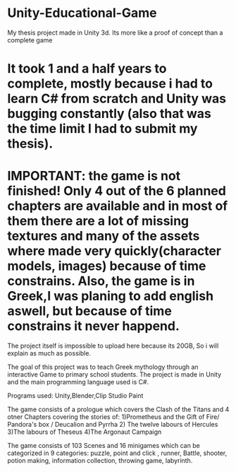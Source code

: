 # Unity-Educational-Game
My thesis project made in Unity 3d. Its more like a proof of concept than a complete game

It took 1 and a half years to complete, mostly because i had to learn C# from scratch and Unity was bugging constantly (also that was the time limit I had to submit my thesis).
================================================================================================================================================================================
IMPORTANT: the game is not finished! Only 4 out of the 6 planned chapters are available and in most of them there are a lot of missing textures and many of the assets where made very quickly(character models, images) because of time constrains.
Also, the game is in Greek,I was planing to add english aswell, but because of time constrains it never happend.
================================================================================================================================================================================

The project itself is impossible to upload here because its 20GB, So i will explain as much as possible.

The goal of this project was to teach Greek mythology through an interactive Game to primary school students. The project is made in Unity and the main programming language used is C#.

Programs used: Unity,Blender,Clip Studio Paint

The game consists of a prologue which covers the Clash of the Titans and 4 otner Chapters covering the stories of:
1)Prometheus and the Gift of Fire/ Pandora's box / Deucalion and Pyrrha
2) The twelve labours of Hercules
3)The labours of Theseus 
4)The Argonaut Campaign

The game consists of 103 Scenes and 16 minigames which can be categorized in 9 categories: puzzle, point and click , runner, Battle, shooter, potion making, information collection, throwing game, labyrinth.




